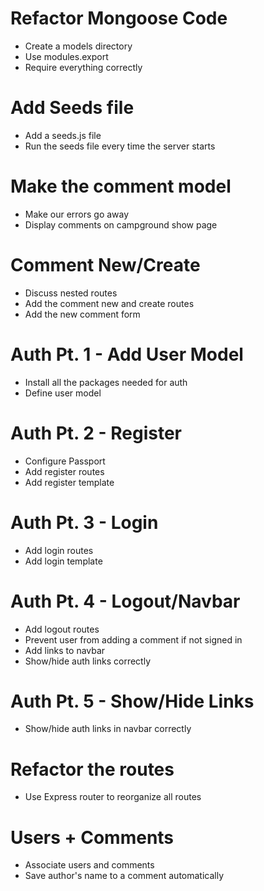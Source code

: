 # Refactor Mongoose Code
* Create a models directory
* Use modules.export
* Require everything correctly

#  Add Seeds file
* Add a seeds.js file
* Run the seeds file every time the server starts

# Make the comment model
* Make our errors go away
* Display comments on campground show page

# Comment New/Create
* Discuss nested routes
* Add the comment new and create routes
* Add the new comment form

# Auth Pt. 1 - Add User Model
* Install all the packages needed for auth
* Define user model

# Auth Pt. 2 - Register 
* Configure Passport
* Add register routes
* Add register template

# Auth Pt. 3 - Login
* Add login routes
* Add login template

# Auth Pt. 4 - Logout/Navbar
* Add logout routes
* Prevent user from adding a comment if not signed in
* Add links to navbar
* Show/hide auth links correctly

# Auth Pt. 5 - Show/Hide Links
* Show/hide auth links in navbar correctly

# Refactor the routes
* Use Express router to reorganize all routes

# Users + Comments
* Associate users and comments
* Save author's name to a comment automatically